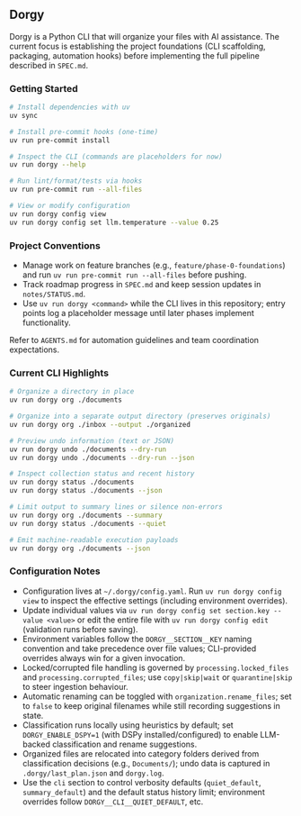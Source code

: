 ## Dorgy

Dorgy is a Python CLI that will organize your files with AI assistance. The current focus is establishing the project foundations (CLI scaffolding, packaging, automation hooks) before implementing the full pipeline described in `SPEC.md`.

### Getting Started

```bash
# Install dependencies with uv
uv sync

# Install pre-commit hooks (one-time)
uv run pre-commit install

# Inspect the CLI (commands are placeholders for now)
uv run dorgy --help

# Run lint/format/tests via hooks
uv run pre-commit run --all-files

# View or modify configuration
uv run dorgy config view
uv run dorgy config set llm.temperature --value 0.25
```

### Project Conventions

- Manage work on feature branches (e.g., `feature/phase-0-foundations`) and run `uv run pre-commit run --all-files` before pushing.
- Track roadmap progress in `SPEC.md` and keep session updates in `notes/STATUS.md`.
- Use `uv run dorgy <command>` while the CLI lives in this repository; entry points log a placeholder message until later phases implement functionality.

Refer to `AGENTS.md` for automation guidelines and team coordination expectations.

### Current CLI Highlights

```bash
# Organize a directory in place
uv run dorgy org ./documents

# Organize into a separate output directory (preserves originals)
uv run dorgy org ./inbox --output ./organized

# Preview undo information (text or JSON)
uv run dorgy undo ./documents --dry-run
uv run dorgy undo ./documents --dry-run --json

# Inspect collection status and recent history
uv run dorgy status ./documents
uv run dorgy status ./documents --json

# Limit output to summary lines or silence non-errors
uv run dorgy org ./documents --summary
uv run dorgy status ./documents --quiet

# Emit machine-readable execution payloads
uv run dorgy org ./documents --json
```

### Configuration Notes

- Configuration lives at `~/.dorgy/config.yaml`. Run `uv run dorgy config view` to inspect the effective settings (including environment overrides).
- Update individual values via `uv run dorgy config set section.key --value <value>` or edit the entire file with `uv run dorgy config edit` (validation runs before saving).
- Environment variables follow the `DORGY__SECTION__KEY` naming convention and take precedence over file values; CLI-provided overrides always win for a given invocation.
- Locked/corrupted file handling is governed by `processing.locked_files` and `processing.corrupted_files`; use `copy|skip|wait` or `quarantine|skip` to steer ingestion behaviour.
- Automatic renaming can be toggled with `organization.rename_files`; set to `false` to keep original filenames while still recording suggestions in state.
- Classification runs locally using heuristics by default; set `DORGY_ENABLE_DSPY=1` (with DSPy installed/configured) to enable LLM-backed classification and rename suggestions.
- Organized files are relocated into category folders derived from classification decisions (e.g., `Documents/`); undo data is captured in `.dorgy/last_plan.json` and `dorgy.log`.
- Use the `cli` section to control verbosity defaults (`quiet_default`, `summary_default`) and the default status history limit; environment overrides follow `DORGY__CLI__QUIET_DEFAULT`, etc.
